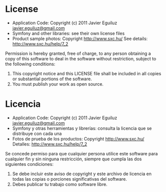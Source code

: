 # License #

  * Application Code: Copyright (c) 2011 Javier Eguiluz <javier.eguiluz@gmail.com>
  * Symfony and other libraries: see their own license files
  * Product sample photos: Copyright http://www.sxc.hu/ See details: http://www.sxc.hu/help/7_2

Permission is hereby granted, free of charge, to any person obtaining a copy
of this software to deal in the software without restriction, subject to the
following conditions:

  1. This copyright notice and this LICENSE file shall be included in all copies
     or substantial portions of the software.
  2. You must publish your work as open source.

# Licencia #

  * Application Code: Copyright (c) 2011 Javier Eguiluz <javier.eguiluz@gmail.com>
  * Symfony y otras herramientas y librerías: consulta la licencia que se distribuye con cada una
  * Fotos de prueba de los productos: Copyright http://www.sxc.hu/ Detalles: http://www.sxc.hu/help/7_2

Se concede permiso para que cualquier persona utilice este software para cualquier
fin y sin ninguna restricción, siempre que cumpla las dos siguientes condiciones:

  1. Se debe incluir este aviso de copyright y este archivo de licencia en todas las
     copias o porciones significativas del software.
  2. Debes publicar tu trabajo como software libre.

